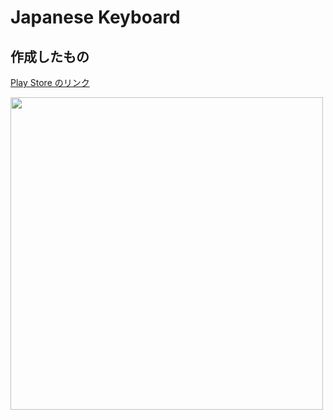 # Japanese Keyboard

## 作成したもの

[Play Store のリンク](https://play.google.com/store/apps/details?id=com.kazumaproject.markdownhelperkeyboard&pli=1)

<img src="https://github.com/KazumaProject/JapaneseKeyboard/blob/master/images/sample.gif" width="auto" height="500">

